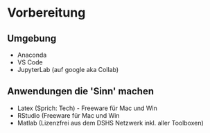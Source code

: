 # Vorbereitung

## Umgebung
- Anaconda
- VS Code
- JupyterLab (auf google aka Collab)


## Anwendungen die 'Sinn' machen
- Latex (Sprich: Tech) - Freeware für Mac und Win
- RStudio (Freeware für Mac und Win
- Matlab (Lizenzfrei aus dem DSHS Netzwerk inkl. aller Toolboxen)
